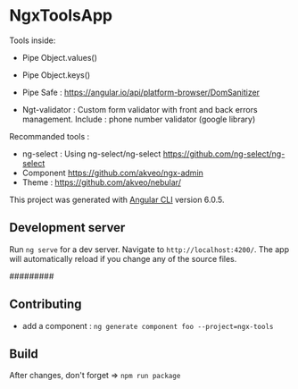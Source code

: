 # NgxToolsApp

Tools inside:

- Pipe Object.values()
- Pipe Object.keys()
- Pipe Safe : https://angular.io/api/platform-browser/DomSanitizer

- Ngt-validator : Custom form validator with front and back errors management. Include : phone number validator (google library)

Recommanded tools :
* ng-select : Using ng-select/ng-select https://github.com/ng-select/ng-select
* Component https://github.com/akveo/ngx-admin
* Theme : https://github.com/akveo/nebular/

This project was generated with [Angular CLI](https://github.com/angular/angular-cli) version 6.0.5.

## Development server

Run `ng serve` for a dev server. Navigate to `http://localhost:4200/`. The app will automatically reload if you change any of the source files.

#########

## Contributing

* add a component : `ng generate component foo --project=ngx-tools`

## Build

After changes, don't forget => `npm run package`
